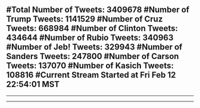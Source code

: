 #Total Number of Tweets: 3409678 
#Number of Trump Tweets: 1141529
#Number of Cruz Tweets: 668984
#Number of Clinton Tweets: 434644
#Number of Rubio Tweets: 340963
#Number of Jeb! Tweets: 329943
#Number of Sanders Tweets: 247800
#Number of Carson Tweets: 137070
#Number of Kasich Tweets: 108816
#Current Stream Started at Fri Feb 12 22:54:01 MST
---
---
---
